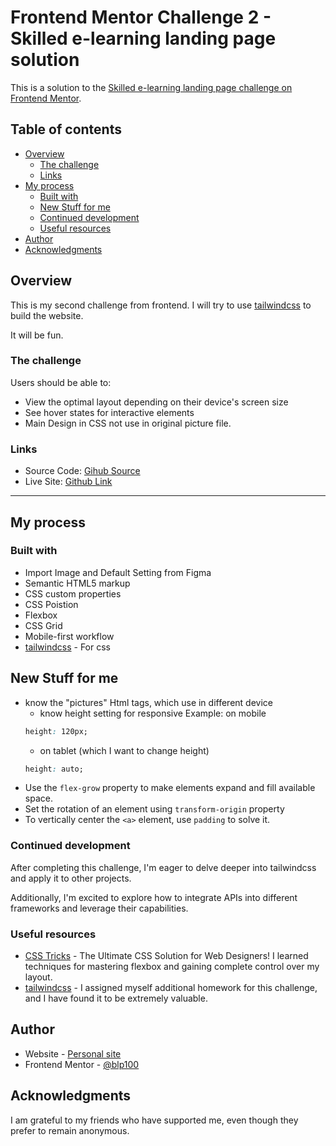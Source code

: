 # Frontend Mentor Challenge 2 - Skilled e-learning landing page solution
This is a solution to the [Skilled e-learning landing page challenge on Frontend Mentor](https://www.frontendmentor.io/challenges/skilled-elearning-landing-page-S1ObDrZ8q). 
## Table of contents
- [Overview](#overview)
  - [The challenge](#the-challenge)
  - [Links](#links)
- [My process](#my-process)
  - [Built with](#built-with)
  - [New Stuff for me](#new-stuff-for-me)
  - [Continued development](#continued-development)
  - [Useful resources](#useful-resources)
- [Author](#author)
- [Acknowledgments](#acknowledgments)
## Overview
This is my second challenge from frontend. I will try to use [tailwindcss](https://tailwindcss.com/) to build the website.

It will be fun.
### The challenge
Users should be able to:
- View the optimal layout depending on their device's screen size
- See hover states for interactive elements
- Main Design in CSS not use in original picture file.
### Links
- Source Code: [Gihub Source](https://github.com/blp100/skilled-elearning-landing-page)
- Live Site: [Github Link](https://blp100.github.io/skilled-elearning-landing-page/)
---
## My process
### Built with
- Import Image and Default Setting from Figma
- Semantic HTML5 markup
- CSS custom properties
- CSS Poistion
- Flexbox
- CSS Grid
- Mobile-first workflow
- [tailwindcss](https://https://tailwindcss.com/) - For css

## New Stuff for me
- know the "pictures" Html tags, which use in different device
  - know height setting for responsive
Example: on mobile
  ```css
  height: 120px;
  ```
  - on tablet (which I want to change height)
  ```css
  height: auto;
  ```
- Use the `flex-grow` property to make elements expand and fill available space.
- Set the rotation of an element using `transform-origin` property
- To vertically center the `<a>` element, use `padding` to solve it.
### Continued development

After completing this challenge, I'm eager to delve deeper into tailwindcss and apply it to other projects. 

Additionally, I'm excited to explore how to integrate APIs into different frameworks and leverage their capabilities. 
### Useful resources
- [CSS Tricks](https://css-tricks.com/snippets/css/a-guide-to-flexbox/) - The Ultimate CSS Solution for Web Designers! I learned techniques for  mastering flexbox and gaining complete control over my layout. 
- [tailwindcss](https://tailwindcss.com) - I assigned myself additional homework for this challenge, and I have found it to be extremely valuable.
## Author
- Website - [Personal site](https://po-cheng-yeh.vercel.app/)
- Frontend Mentor - [@blp100](https://www.frontendmentor.io/profile/blp100)
## Acknowledgments
I am grateful to my friends who have supported me, even though they prefer to remain anonymous.